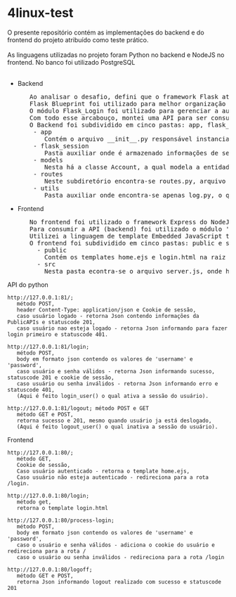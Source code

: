 # 4linux-test

O presente repositório contém as implementações do backend e do frontend do projeto atribuído como teste prático.<br>
<br>
As linguagens utilizadas no projeto foram Python no backend e NodeJS no frontend. No banco foi utilizado PostgreSQL<br>
<br>
- Backend<br>
<pre>
      Ao analisar o desafio, defini que o framework Flask atenderia as necessidades e utilizei deste microframework para desenvolver a aplicação.
      Flask Blueprint foi utilizado para melhor organização das rotas, visando manter as rotas e a lógica delas apenas em um arquivo.
      O módulo Flask_Login foi utilizado para gerenciar a autenticação do usuário no backend, o qual provê mecanismos para logar o usuario, deslogá-lo, verificar se está logado e proibir acesso a rotas que necessitem de autenticação (anotação @login_required sobre a definição das rotas).
      Com todo esse arcabouço, montei uma API para ser consumida pela aplicação do front-end, definindo as seguintes rotas possíveis: /login; /logout e / (rota raiz, onde após autenticação do usuário é feito uma requisição para a url https://api.publicapis.org/entries e então retornando um Json contendo as informações de apis públicas)
      O Backend foi subdividido em cinco pastas: app, flask_session, models, routes e utils.
       - app
          Contém o arquivo __init__.py responsável instanciar a classe Flask e fazer as configurações necessárias.
       - flask_session
          Pasta auxiliar onde é armazenado informações de sessões dos usuários, mantendo um registro das sessões válidas e as inativas.
       - models
          Nesta há a classe Account, a qual modela a entidade account do banco Postgres. Esta classe é utilizada também para realizar a lógica de autenticação.
       - routes
          Neste subdiretório encontra-se routes.py, arquivo onde encontra-se as rotas da aplicação e toda a lógica dentro delas.
       - utils
          Pasta auxiliar onde encontra-se apenas log.py, o qual utiliza o módulo logging para realizar logs no console.
</pre>
- Frontend<br>
<pre>
      No frontend foi utilizado o framework Express do NodeJS para implementação da rota do frontend, onde cada uma realiza alguma atividade chave ou retorna um template.
      Para consumir a API (backend) foi utilizado o módulo 'node-fetch' para realizar as requisições necessárias.
      Utilizei a linguagem de template Embedded JavaScript templating (EJS) para gerar a tabela com as informações da PublicAPIs.
      O frontend foi subdividido em cinco pastas: public e src.
        - public 
          Contém os templates home.ejs e login.html na raiz da pasta public e mais duas subpastas, sendo elas css e js, para prover os estilos e scripts necessários. Por conta do escopo reduzido do projeto, foi necessário apenas um arquivo de css para a aplicação.
        - src
          Nesta pasta econtra-se o arquivo server.js, onde há a instanciação do framework Express e a definição das rotas do frontend.
</pre>
API do python
 ```
 http://127.0.0.1:81/; 
    método POST,
    header Content-Type: application/json e Cookie de sessão,
    caso usuário logado - retorna Json contendo informações da PublicAPIs e statuscode 201,
    caso usuário nao esteja logado - retorna Json informando para fazer login primeiro e statuscode 401.

http://127.0.0.1:81/login; 
    método POST,
    body em formato json contendo os valores de 'username' e 'password',
    caso usuário e senha válidos - retorna Json informando sucesso, statuscode 201 e cookie de sessão,
    caso usuário ou senha inválidos - retorna Json informando erro e statuscode 401,
    (Aqui é feito login_user() o qual ativa a sessão do usuário).

http://127.0.0.1:81/logout; método POST e GET  
    método GET e POST,
    retorna sucesso e 201, mesmo quando usuário ja está deslogado,
    (Aqui é feito logout_user() o qual inativa a sessão do usuário).
 ```

Frontend
 ```
 http://127.0.0.1:80/;
    método GET,
    Cookie de sessão,
    Caso usuário autenticado - retorna o template home.ejs,
    Caso usuário não esteja autenticado - redireciona para a rota /login.
    
 http://127.0.0.1:80/login; 
    método get,
    retorna o template login.html
 
 http://127.0.0.1:80/process-login; 
    método POST,
    body em formato json contendo os valores de 'username' e 'password',
    caso o usuário e senha válidos - adiciona o cookie do usuário e redireciona para a rota /  
    caso o usuário ou senha inválidos - redireciona para a rota /login
    
 http://127.0.0.1:80/logoff;   
    método GET e POST,
    retorna Json informando logout realizado com sucesso e statuscode 201
 ```
